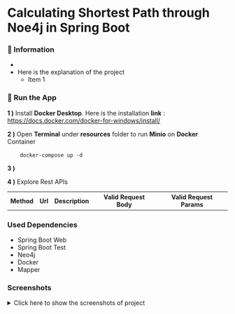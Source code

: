 # Calculating Shortest Path through Noe4j in Spring Boot

### 📖 Information

<ul style="list-style-type:disc">
  <li></li>
  <li>Here is the explanation of the project
      <ul>
        <li>Item 1</li>
      </ul>
  </li>
</ul>

### 🔨 Run the App

<b>1 )</b> Install <b>Docker Desktop</b>. Here is the installation <b>link</b> : https://docs.docker.com/docker-for-windows/install/

<b>2 )</b> Open <b>Terminal</b> under <b>resources</b> folder to run <b>Minio</b> on <b>Docker</b> Container
```
    docker-compose up -d
```
<b>3 )</b> 

<b>4 )</b> Explore Rest APIs
<table style="width:100%">
  <tr>
    <th>Method</th>
    <th>Url</th>
    <th>Description</th>
    <th>Valid Request Body</th>
    <th>Valid Request Params</th>
  </tr>
</table>


### Used Dependencies
* Spring Boot Web
* Spring Boot Test
* Neo4j
* Docker
* Mapper

### Screenshots

<details>
<summary>Click here to show the screenshots of project</summary>
    <p> Figure 1 </p>
    <img src ="screenshots/screenshot_1.PNG">
</details>    
    